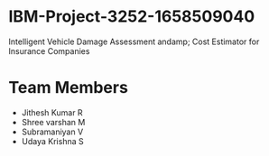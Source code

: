 # IBM-Project-3252-1658509040
Intelligent Vehicle Damage Assessment andamp; Cost Estimator for Insurance Companies



# Team Members
- Jithesh Kumar R
- Shree varshan M
- Subramaniyan V
- Udaya Krishna S
